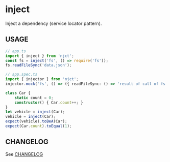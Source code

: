 # inject
Inject a dependency (service locator pattern).

## USAGE
```ts
// app.ts
import { inject } from 'njct';
const fs = inject('fs', () => require('fs'));
fs.readFileSync('data.json');

// app.spec.ts
import { injector } from 'njct';
injector.mock('fs', () => ({ readFileSync: () => 'result of call of fs.readFileSync()' }));
```

```ts
class Car {
    static count = 0;
    constructor() { Car.count++; }
}
let vehicle = inject(Car);
vehicle = inject(Car);
expect(vehicle).toBeA(Car);
expect(Car.count).toEqual(1);
```

## CHANGELOG
See [CHANGELOG](CHANGELOG.md)
